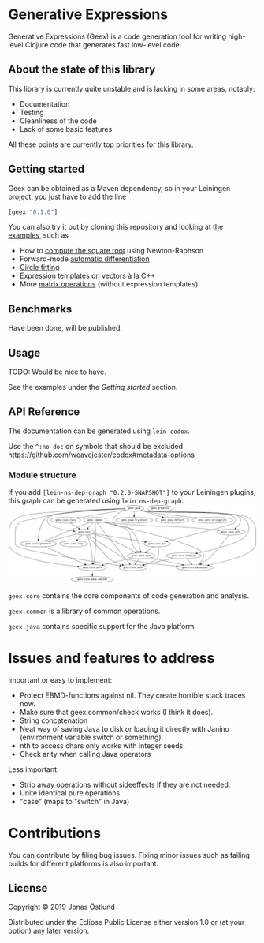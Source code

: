 # Generative Expressions

Generative Expressions (Geex) is a code generation tool for writing high-level Clojure code that generates fast low-level code.

## About the state of this library

This library is currently quite unstable and is lacking in some areas, notably:

  * Documentation
  * Testing
  * Cleanliness of the code
  * Lack of some basic features

All these points are currently top priorities for this library.

## Getting started

Geex can be obtained as a Maven dependency, so in your Leiningen project, you just have to add the line
```clj
[geex "0.1.0"]
```

You can also try it out by cloning this repository and looking at [the examples](test/examples), such as 
  * How to [compute the square root](test/examples/sqrt_test.clj) using Newton-Raphson
  * Forward-mode [automatic differentiation](test/examples/ad_test.clj)
  * [Circle fitting](test/examples/circle_fit_test.clj)
  * [Expression templates](test/examples/expr_templates_test.clj) on vectors à la C++
  * More [matrix operations](test/examples/matrix_test.clj) (without expression templates).

## Benchmarks

Have been done, will be published.

## Usage

TODO: Would be nice to have.

See the examples under the *Getting started* section.

## API Reference

The documentation can be generated using ```lein codox```.

Use the ```^:no-doc``` on symbols that should be excluded
https://github.com/weavejester/codox#metadata-options

### Module structure
If you add ```[lein-ns-dep-graph "0.2.0-SNAPSHOT"]``` to your Leiningen plugins, this graph can be generated using ```lein ns-dep-graph```:
![Module graph](ns-dep-graph.png)

```geex.core``` contains the core components of code generation and analysis.

```geex.common``` is a library of common operations.

```geex.java``` contains specific support for the Java platform.

# Issues and features to address

Important or easy to implement:
 * Protect EBMD-functions against nil. They create horrible stack traces now.
 * Make sure that geex.common/check works (I think it does).
 * String concatenation
 * Neat way of saving Java to disk *or* loading it directly with Janino (environment variable switch or something).
 * nth to access chars only works with integer seeds.
 * Check arity when calling Java operators

Less important:
 * Strip away operations without sideeffects if they are not needed.
 * Unite identical pure operations.
 * "case" (maps to "switch" in Java)

# Contributions

You can contribute by filing bug issues. Fixing minor issues such as failing builds for different platforms is also important.

## License

Copyright © 2019 Jonas Östlund

Distributed under the Eclipse Public License either version 1.0 or (at
your option) any later version.
